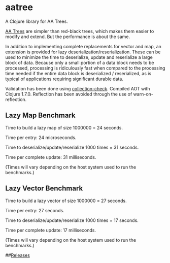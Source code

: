# aatree

A Clojure library for AA Trees.

[AA Trees](https://en.wikipedia.org/wiki/AA_tree) 
are simpler than red-black trees,
which makes them easier to modify and extend.
But the performance is about the same.

In addition to implementing complete replacements for vector and map, an extension is
provided for lazy deserialization/reserialization.
These can be used to minimize the time to deserialize, update and reserialize
a large block of data. Because only a small portion of a data block
needs to be processed, processing is ridiculously fast when compared to
the processing time needed if the entire data block is deserialized / reserialized,
as is typical of applications requiring significant durable data.

Validation has been done using 
[collection-check](https://github.com/ztellman/collection-check).
Compiled AOT with Clojure 1.7.0. Reflection has been avoided through the
use of warn-on-reflection.

## Lazy Map Benchmark

Time to build a lazy map of size 1000000 = 24 seconds.

Time per entry: 24 microseconds.

Time to deserialize/update/reserialize  1000 times = 31 seconds.

Time per complete update: 31 milliseconds.

(Times will vary depending on the host system used to run the benchmarks.)

## Lazy Vector Benchmark

Time to build a lazy vector of size 1000000 = 27 seconds.

Time per entry: 27 seconds.

Time to deserialize/update/reserialize  1000 times = 17 seconds.

Time per complete update: 17 milliseconds.

(Times will vary depending on the host system used to run the benchmarks.)

##[Releases](https://github.com/laforge49/aatree/releases)

